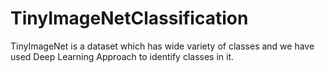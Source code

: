 # TinyImageNetClassification
TinyImageNet is a dataset which has wide variety of classes and we have used Deep Learning Approach to identify classes in it.
